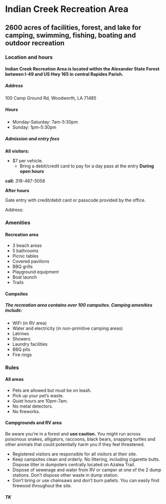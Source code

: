 <!-- service group title -->
# Indian Creek Recreation Area
<!--// service group title -->
<!--service group subhead -->
## 2600 acres of facilities, forest, and lake for camping, swimming, fishing, boating and outdoor recreation
<!--// service group subhead -->
<!-- service group summary -->




<!--// service group summary -->


<!--service group section hed -->
### Location and hours

#### Indian Creek Recreation Area is located within the Alexander State Forest between I-49 and US Hwy 165 in central Rapides Parish. 
##### Address
100 Camp Ground Rd, 
Woodworth, LA 71485

##### Hours
- Monday-Saturday: 7am-5:30pm
- Sunday: 1pm-5:30pm

##### Admission and entry fees
**All visitors:**
- $7 per vehicle.
    - Bring a debit/credit card to pay for a day pass at the entry
**During open hours**

**call:** 318-487-5058

**After hours**

Gate entry with credit/debit card or passcode provided by the office.



<!--// service group section hed -->
<!--service group section subhed -->

<!--// service group section subhed -->
<!--service group section block -->
Address: 


<!--//service group info block -->
<!--service group section hed -->
### Amenities
<!--// service group section hed -->
<!--service group section subhed -->
#### Recreation area
<!--//service group section subhed -->



- 3 beach areas
- 5 bathrooms
- Picnic tables
- Covered pavilions
- BBQ grills
- Playground equipment
- Boat launch
- Trails
#### Campsites

##### The recreation area contains over 100 campsites. Camping amenities include:
- WiFi (in RV area)
- Water and electricity (in non-primitive camping areas)
- Latrines
- Showers
- Laundry facilities
- BBQ pits
- Fire rings




<!--service categories (from category content type): Licensing, industrial hemp-->

<!--Service entry-->
<!-- entry title -->
### Rules 
<!--// entry title -->
<!-- entry subhead -->
#### All areas
<!--// entry subhead -->

- Pets are allowed but must be on leash.
- Pick up your pet’s waste.
- Quiet hours are 10pm-7am.
- No metal detectors.
- No fireworks.

####  Campgrounds and RV area

Be aware you’re in a forest and **use caution.** You might run across poisonous snakes, alligators, raccoons, black bears, snapping turtles and other animals that could potentially harm you if they feel threatened.
- Registered visitors are responsible for all visitors at their site.
- Keep campsites clean and orderly. No littering, including cigarette butts. Dispose litter in dumpsters centrally located on Azalea Trail. 
- Dispose of sewerage and water from RV or camper at one of the 2 dump stations. Don’t dispose other waste in dump station.
- Don’t bring or use chainsaws and don’t burn pallets. You can easily find firewood throughout the site.



   
 <!-- Description with headline CT reference -->
  ##### TK





